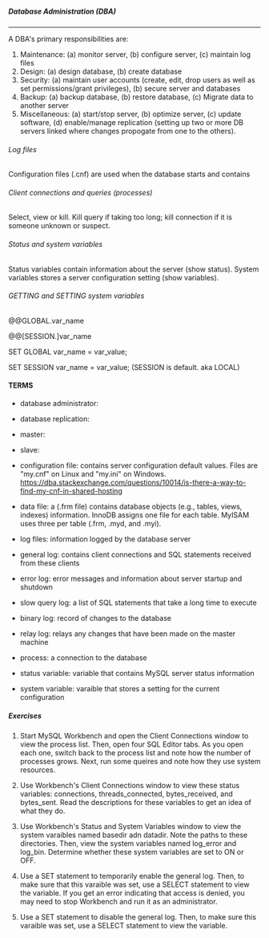 ##### Database Administration (DBA)
---

A DBA's primary responsibilities are:

1. Maintenance: (a) monitor server, (b) configure server, (c) maintain log files
2. Design: (a) design database, (b) create database
3. Security: (a) maintain user accounts (create, edit, drop users as well as set permissions/grant privileges), (b) secure server and databases
4. Backup: (a) backup database, (b) restore database, (c) Migrate data to another server
5. Miscellaneous: (a) start/stop server, (b) optimize server, (c) update software, (d) enable/manage replication (setting up two or more DB servers linked where changes propogate from one to the others).

 
 ###### Log files
 
 Configuration files (.cnf) are used when the database starts and contains 


###### Client connections and queries (processes)

Select, view or kill.  Kill query if taking too long; kill connection if it is someone unknown or suspect.

###### Status and system variables

Status variables contain information about the server (show status).  System variables stores a server configuration setting (show variables). 

###### GETTING and SETTING system variables

@@GLOBAL.var_name

@@[SESSION.]var_name

SET GLOBAL var_name = var_value;

SET SESSION var_name = var_value;  (SESSION is default.  aka LOCAL)


#### TERMS

- database administrator: 

- database replication: 

- master:

- slave:

- configuration file: contains server configuration default values.  Files are "my.cnf" on Linux and "my.ini" on Windows.  https://dba.stackexchange.com/questions/10014/is-there-a-way-to-find-my-cnf-in-shared-hosting

- data file: a (.frm file) contains database objects (e.g., tables, views, indexes) information.  InnoDB assigns one file for each table.  MyISAM uses three per table (.frm, .myd, and .myi).

- log files: information logged by the database server

- general log: contains client connections and SQL statements received from these clients

- error log: error messages and information about server startup and shutdown

- slow query log: a list of SQL statements that take a long time to execute

- binary log: record of changes to the database

- relay log: relays any changes that have been made on the master machine

- process: a connection to the database

- status variable: variable that contains MySQL server status information

- system variable: varaible that stores a setting for the current configuration


##### Exercises

1. Start MySQL Workbench and open the Client Connections window to view the process list.  Then, open four SQL Editor tabs.  As you open each one, switch back to the process list and note how the number of processes grows.  Next, run some queires and note how they use system resources.

2. Use Workbench's Client Connections window to view these status variables: connections, threads_connected, bytes_received, and bytes_sent.  Read the descriptions for these variables to get an idea of what they do.

3. Use Workbench's Status and System Variables window to view the system varaibles named basedir adn datadir.  Note the paths to these directories. Then, view the system variables named log_error and log_bin.  Determine whether these system variables are set to ON or OFF.

4. Use a SET statement to temporarily enable the general log.  Then, to make sure that this varaible was set, use a SELECT statement to view the variable.  If you get an error indicating that access is denied, you may need to stop Workbench and run it as an administrator.  

5. Use a SET statement to disable the general log.  Then, to make sure this varaible was set, use a SELECT statement to view the variable.
